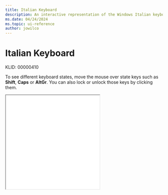 ```yaml
---
title: Italian Keyboard
description: An interactive representation of the Windows Italian keyboard. To see different keyboard states, click or move the mouse over the state keys.
ms.date: 04/24/2024
ms.topic: ui-reference
author: jowilco
---
```


# Italian Keyboard

KLID: 00000410

To see different keyboard states, move the mouse over state keys such as **Shift**, **Caps** or **AltGr**. You can also lock or unlock those keys by clicking them.

<iframe src="kbdit.html" height="300"></iframe>
